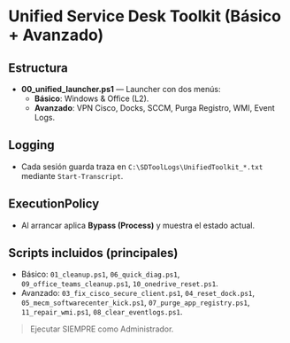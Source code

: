 # Unified Service Desk Toolkit (Básico + Avanzado)

## Estructura
- **00_unified_launcher.ps1** — Launcher con dos menús:
  - **Básico**: Windows & Office (L2).
  - **Avanzado**: VPN Cisco, Docks, SCCM, Purga Registro, WMI, Event Logs.

## Logging
- Cada sesión guarda traza en `C:\SDToolLogs\UnifiedToolkit_*.txt` mediante `Start-Transcript`.

## ExecutionPolicy
- Al arrancar aplica **Bypass (Process)** y muestra el estado actual.

## Scripts incluidos (principales)
- Básico: `01_cleanup.ps1`, `06_quick_diag.ps1`, `09_office_teams_cleanup.ps1`, `10_onedrive_reset.ps1`.
- Avanzado: `03_fix_cisco_secure_client.ps1`, `04_reset_dock.ps1`, `05_mecm_softwarecenter_kick.ps1`, `07_purge_app_registry.ps1`, `11_repair_wmi.ps1`, `08_clear_eventlogs.ps1`.

> Ejecutar SIEMPRE como Administrador.
